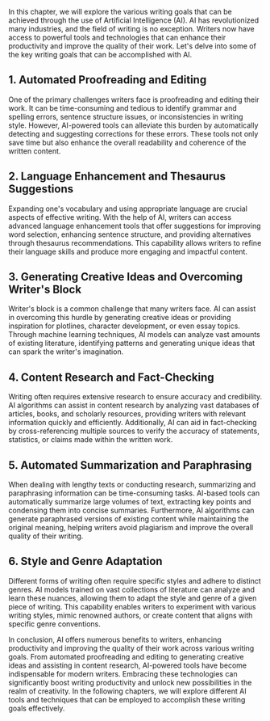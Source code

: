
In this chapter, we will explore the various writing goals that can be achieved through the use of Artificial Intelligence (AI). AI has revolutionized many industries, and the field of writing is no exception. Writers now have access to powerful tools and technologies that can enhance their productivity and improve the quality of their work. Let's delve into some of the key writing goals that can be accomplished with AI.

## 1. Automated Proofreading and Editing

One of the primary challenges writers face is proofreading and editing their work. It can be time-consuming and tedious to identify grammar and spelling errors, sentence structure issues, or inconsistencies in writing style. However, AI-powered tools can alleviate this burden by automatically detecting and suggesting corrections for these errors. These tools not only save time but also enhance the overall readability and coherence of the written content.

## 2. Language Enhancement and Thesaurus Suggestions

Expanding one's vocabulary and using appropriate language are crucial aspects of effective writing. With the help of AI, writers can access advanced language enhancement tools that offer suggestions for improving word selection, enhancing sentence structure, and providing alternatives through thesaurus recommendations. This capability allows writers to refine their language skills and produce more engaging and impactful content.

## 3. Generating Creative Ideas and Overcoming Writer's Block

Writer's block is a common challenge that many writers face. AI can assist in overcoming this hurdle by generating creative ideas or providing inspiration for plotlines, character development, or even essay topics. Through machine learning techniques, AI models can analyze vast amounts of existing literature, identifying patterns and generating unique ideas that can spark the writer's imagination.

## 4. Content Research and Fact-Checking

Writing often requires extensive research to ensure accuracy and credibility. AI algorithms can assist in content research by analyzing vast databases of articles, books, and scholarly resources, providing writers with relevant information quickly and efficiently. Additionally, AI can aid in fact-checking by cross-referencing multiple sources to verify the accuracy of statements, statistics, or claims made within the written work.

## 5. Automated Summarization and Paraphrasing

When dealing with lengthy texts or conducting research, summarizing and paraphrasing information can be time-consuming tasks. AI-based tools can automatically summarize large volumes of text, extracting key points and condensing them into concise summaries. Furthermore, AI algorithms can generate paraphrased versions of existing content while maintaining the original meaning, helping writers avoid plagiarism and improve the overall quality of their writing.

## 6. Style and Genre Adaptation

Different forms of writing often require specific styles and adhere to distinct genres. AI models trained on vast collections of literature can analyze and learn these nuances, allowing them to adapt the style and genre of a given piece of writing. This capability enables writers to experiment with various writing styles, mimic renowned authors, or create content that aligns with specific genre conventions.

In conclusion, AI offers numerous benefits to writers, enhancing productivity and improving the quality of their work across various writing goals. From automated proofreading and editing to generating creative ideas and assisting in content research, AI-powered tools have become indispensable for modern writers. Embracing these technologies can significantly boost writing productivity and unlock new possibilities in the realm of creativity. In the following chapters, we will explore different AI tools and techniques that can be employed to accomplish these writing goals effectively.
